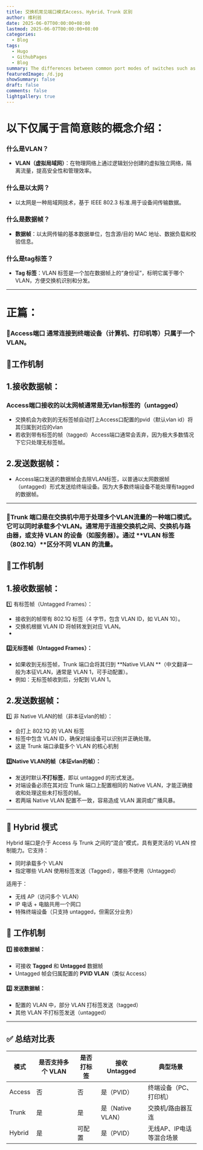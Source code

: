 ```yaml
---
title: 交换机常见端口模式Access、Hybrid、Trunk 区别
author: 维利翁
date: 2025-06-07T00:00:00+08:00
lastmod: 2025-06-07T00:00:00+08:00
categories:
  - Blog
tags:
  - Hugo
  - GithubPages
  - Blog
summary: The differences between common port modes of switches such as Access, Hybrid, and Trunk
featuredImage: /d.jpg
showSummary: false
draft: false
comments: false
lightgallery: true
---
```

# 以下仅属于言简意赅的概念介绍：

### 什么是VLAN？
-  **VLAN（虚拟局域网）**：在物理网络上通过逻辑划分创建的虚拟独立网络，隔离流量，提高安全性和管理效率。
### 什么是以太网？
-  以太网是一种局域网技术，基于 IEEE 802.3 标准.用于设备间传输数据。
### 什么是数据帧？
-  **数据帧**：以太网传输的基本数据单位，包含源/目的 MAC 地址、数据负载和校验信息。
### 什么是tag标签？
-  **Tag 标签**：VLAN 标签是一个加在数据帧上的“身份证”，标明它属于哪个 VLAN，方便交换机识别和分发。

---
# 正篇：

### 🔁Access端口 通常连接到终端设备（计算机、打印机等）只属于一个VLAN。

## 🔧工作机制

## 1.接收数据帧：

### Access端口接收的以太网帧通常是无vlan标签的（untagged）

-  交换机会为收到的无标签帧自动打上Access口配置的pvid（默认vlan id）将其归属到对应的vlan
- 若收到带有标签的帧（tagged）Access端口通常会丢弃，因为极大多数情况下它只处理无标签帧。
## 2.发送数据帧：

-  Access端口发送的数据帧会去除VLAN标签，以普通以太网数据帧（untagged）形式发送给终端设备。因为大多数终端设备不能处理有tagged的数据帧。

---
### 🔁Trunk 端口是在交换机中用于处理多个VLAN流量的一种端口模式。它可以同时承载多个VLAN。通常用于连接交换机之间、交换机与路由器，或支持 VLAN 的设备（如服务器）。通过 **VLAN 标签（802.1Q）**区分不同 VLAN 的流量。

## 🔧工作机制

## 1.接收数据帧：

1️⃣ 有标签帧（Untagged Frames）：
- 接收到的帧带有 802.1Q 标签（4 字节，包含 VLAN ID，如 VLAN 10）。
- 交换机根据 VLAN ID 将帧转发到对应 VLAN。
- 
#### 2️⃣无标签帧（Untagged Frames）：
- 如果收到无标签帧，Trunk 端口会将其归到 **Native VLAN **（中文翻译一般为本征VLAN，通常是 VLAN 1，可手动配置）。
- 例如：无标签帧收到后，分配到 VLAN 1。
## 2.发送数据帧：

1️⃣ 非 Native VLAN的帧（非本征vlan的帧）：
- 会打上 802.1Q 的 VLAN 标签
- 标签中包含 VLAN ID，确保对端设备可以识别并正确处理。
- 这是 Trunk 端口承载多个 VLAN 的核心机制

#### 2️⃣Native VLAN的帧（本征vlan的帧）：
- 发送时默认**不打标签**，即以 untagged 的形式发送。
- 对端设备必须在其对应 Trunk 端口上配置相同的 Native VLAN，才能正确接收和处理这些未打标签的帧。
- 若两端 Native VLAN 配置不一致，容易造成 VLAN 漏洞或广播风暴。

---
## 🔁 Hybrid 模式

Hybrid 端口是介于 Access 与 Trunk 之间的“混合”模式，具有更灵活的 VLAN 控制能力。它支持：

- 同时承载多个 VLAN
- 指定哪些 VLAN 使用标签发送（Tagged），哪些不使用（Untagged）

适用于：

- 无线 AP（访问多个 VLAN）
- IP 电话 + 电脑共用一个网口
- 特殊终端设备（只支持 untagged，但需区分业务）
## 🔧 工作机制

#### 1️⃣ 接收数据帧：

- 可接收 **Tagged** 和 **Untagged** 数据帧
- Untagged 帧会归属配置的 **PVID VLAN**（类似 Access）

#### 2️⃣ 发送数据帧：

- 配置的 VLAN 中，部分 VLAN 打标签发送（tagged）
- 其他 VLAN 不打标签发送（untagged）

---
## ✅ 总结对比表

|模式|是否支持多个 VLAN|是否打标签|接收 Untagged|典型场景|
|---|---|---|---|---|
|Access|否|否|是（PVID）|终端设备（PC、打印机）|
|Trunk|是|是|是（Native VLAN）|交换机/路由器互连|
|Hybrid|是|可配置|是（PVID）|无线AP、IP电话等混合场景|
